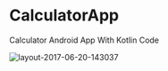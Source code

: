 # CalculatorApp
Calculator Android App With Kotlin Code

![layout-2017-06-20-143037](https://user-images.githubusercontent.com/16438786/27333114-123703b4-55c5-11e7-9ca1-e1ec639b962b.png)
